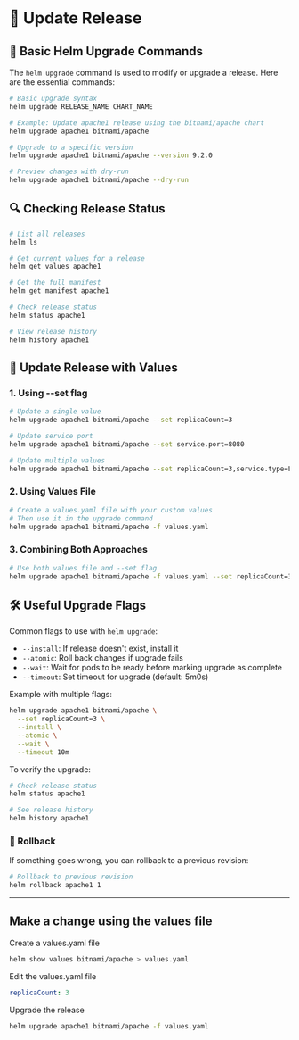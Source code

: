 # 🎯 Update Release

## 📝 Basic Helm Upgrade Commands

The `helm upgrade` command is used to modify or upgrade a release. Here are the essential commands:

```bash
# Basic upgrade syntax
helm upgrade RELEASE_NAME CHART_NAME

# Example: Update apache1 release using the bitnami/apache chart
helm upgrade apache1 bitnami/apache

# Upgrade to a specific version
helm upgrade apache1 bitnami/apache --version 9.2.0

# Preview changes with dry-run
helm upgrade apache1 bitnami/apache --dry-run
```

## 🔍 Checking Release Status

```bash
# List all releases
helm ls

# Get current values for a release
helm get values apache1

# Get the full manifest
helm get manifest apache1

# Check release status
helm status apache1

# View release history
helm history apache1
```

## 📝 Update Release with Values

### 1. Using --set flag
```bash
# Update a single value
helm upgrade apache1 bitnami/apache --set replicaCount=3

# Update service port
helm upgrade apache1 bitnami/apache --set service.port=8080

# Update multiple values
helm upgrade apache1 bitnami/apache --set replicaCount=3,service.type=LoadBalancer
```

### 2. Using Values File
```bash
# Create a values.yaml file with your custom values
# Then use it in the upgrade command
helm upgrade apache1 bitnami/apache -f values.yaml
```

### 3. Combining Both Approaches
```bash
# Use both values file and --set flag
helm upgrade apache1 bitnami/apache -f values.yaml --set replicaCount=3
```

## 🛠️ Useful Upgrade Flags

Common flags to use with `helm upgrade`:
- `--install`: If release doesn't exist, install it
- `--atomic`: Roll back changes if upgrade fails
- `--wait`: Wait for pods to be ready before marking upgrade as complete
- `--timeout`: Set timeout for upgrade (default: 5m0s)

Example with multiple flags:
```bash
helm upgrade apache1 bitnami/apache \
  --set replicaCount=3 \
  --install \
  --atomic \
  --wait \
  --timeout 10m
```
To verify the upgrade:
```bash
# Check release status
helm status apache1

# See release history
helm history apache1
```

###  🔄 Rollback
If something goes wrong, you can rollback to a previous revision:
```bash
# Rollback to previous revision
helm rollback apache1 1
```

---

## Make a change using the values file

Create a values.yaml file
```bash
helm show values bitnami/apache > values.yaml
```
Edit the values.yaml file
```yaml
replicaCount: 3
```
Upgrade the release
```bash
helm upgrade apache1 bitnami/apache -f values.yaml
```


